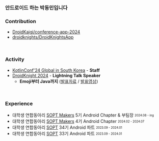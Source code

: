 ### 안드로이드 하는 박동민입니다    

### **Contribution**
- [DroidKaigi/conference-app-2024](https://github.com/DroidKaigi/conference-app-2024/pull/293)
- [droidknights/DroidKnightsApp](https://github.com/droidknights/DroidKnightsApp/pulls?q=is%3Apr+assignee%3Achattymin+)
</br>

### **Activity**
- [KotlinConf'24 Global in South Korea](https://festa.io/events/5375) - **Staff**
- [DroidKnight 2024](https://festa.io/events/4990) - **Lightning Talk Speaker**
  - **Emoji부터 Java까지** ([발표자료](https://speakerdeck.com/chattymin/2024-droidknight-lightningtalk) / [발표영상](https://www.youtube.com/watch?v=8Daphck1LDE))
</br>

### **Experience**
* 대학생 연합동아리 [SOPT Makers](https://github.com/sopt-makers) 5기 Android Chapter & 부팀장 <sub><sup>2024.08 - ing</sup></sub>   
* 대학생 연합동아리 [SOPT Makers](https://github.com/sopt-makers) 4기 Android Chapter <sub><sup>2024.02 - 2024.07</sup></sub>   
* 대학생 연합동아리 [SOPT](https://sopt.org/) 34기 Android 파트 <sub><sup>2023.09 - 2024.01</sup></sub>   
* 대학생 연합동아리 [SOPT](https://sopt.org/) 33기 Android 파트 <sub><sup>2023.09 - 2024.01</sup></sub>   
